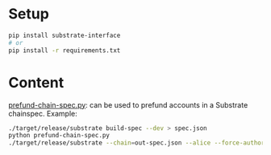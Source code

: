 # Setup

```sh
pip install substrate-interface
# or
pip install -r requirements.txt
```

# Content

[prefund-chain-spec.py](prefund-chain-spec.py): can be used to prefund accounts in a Substrate chainspec. Example:  
```sh
./target/release/substrate build-spec --dev > spec.json
python prefund-chain-spec.py
./target/release/substrate --chain=out-spec.json --alice --force-authoring --tmp --no-hardware-benchmarks
```
